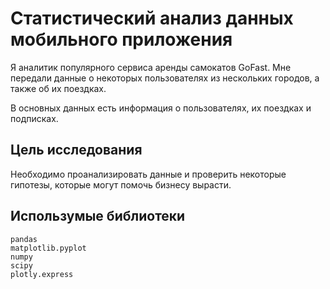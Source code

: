 # Статистический анализ данных мобильного приложения

Я аналитик популярного сервиса аренды самокатов GoFast. Мне передали данные о некоторых пользователях из нескольких городов, а также об их поездках. 

В основных данных есть информация о пользователях, их поездках и подписках.

## Цель исследования

Необходимо проанализировать данные и проверить некоторые гипотезы, которые могут помочь бизнесу вырасти.

## Использумые библиотеки

    pandas
    matplotlib.pyplot
    numpy
    scipy
    plotly.express
